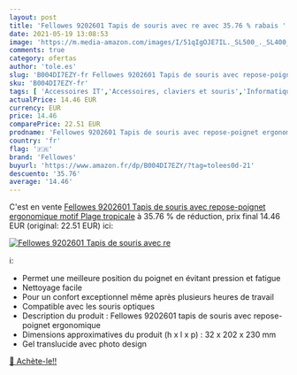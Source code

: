 ```yaml
---
layout: post
title: 'Fellowes 9202601 Tapis de souris avec re avec 35.76 % rabais '
date: 2021-05-19 13:08:53
image: 'https://m.media-amazon.com/images/I/51qIgOJE7IL._SL500_._SL400_.jpg'
comments: true
category: ofertas
author: 'tole.es'
slug: 'B004DI7EZY-fr Fellowes 9202601 Tapis de souris avec repose-poignet...'
sku: 'B004DI7EZY-fr'
tags: [ 'Accessoires IT','Accessoires, claviers et souris','Informatique','Tapis de souris','fellowes', ]
actualPrice: 14.46 EUR
currency: EUR
price: 14.46
comparePrice: 22.51 EUR
prodname: 'Fellowes 9202601 Tapis de souris avec repose-poignet ergonomique motif Plage tropicale'
country: 'fr'
flag: '🇫🇷'
brand: 'Fellowes'
buyurl: 'https://www.amazon.fr/dp/B004DI7EZY/?tag=tolees0d-21'
descuento: '35.76'
average: '14.46'
---
```


C'est en vente [Fellowes 9202601 Tapis de souris avec repose-poignet ergonomique motif Plage tropicale](https://www.amazon.fr/dp/B004DI7EZY/?tag=tolees0d-21)  à  35.76 % de réduction, prix final  14.46 EUR (original: 22.51 EUR) ici:

[![Fellowes 9202601 Tapis de souris avec re](https://m.media-amazon.com/images/I/51qIgOJE7IL._SL500_._SL400_.jpg)](https://www.amazon.fr/dp/B004DI7EZY/?tag=tolees0d-21)

ℹ️:

- Permet une meilleure position du poignet en évitant pression et fatigue
- Nettoyage facile
- Pour un confort exceptionnel même après plusieurs heures de travail
- Compatible avec les souris optiques
- Description du produit : Fellowes 9202601 tapis de souris avec repose-poignet ergonomique
- Dimensions approximatives du produit (h x l x p) : 32 x 202 x 230 mm
- Gel translucide avec photo design

[🛒 Achète-le!!](https://www.amazon.fr/dp/B004DI7EZY/?tag=tolees0d-21)
